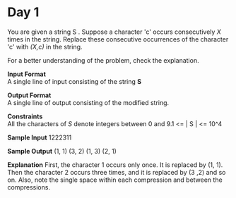 # Day 1

You are given a string S . Suppose a character 'c' occurs consecutively *X* times in the string. Replace these consecutive occurrences of the character 'c' with *(X,c)* in the string.

For a better understanding of the problem, check the explanation.

**Input Format**\
A single line of input consisting of the string **S**

**Output Format**\
A single line of output consisting of the modified string.

**Constraints**\
All the characters of *S* denote integers between 0 and 9.1 <= | S | <= 10^4

**Sample Input**
1222311

**Sample Output**
(1, 1) (3, 2) (1, 3) (2, 1)

**Explanation**
First, the character 1 occurs only once. It is replaced by (1, 1). Then the character 2 occurs three times, and it is replaced by (3 ,2) and so on.
Also, note the single space within each compression and between the compressions.